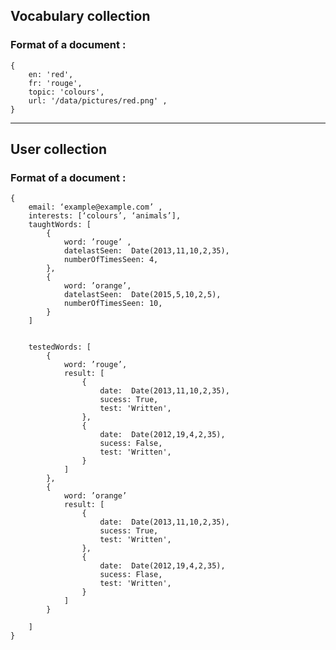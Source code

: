 ## Vocabulary collection 

### Format of a document :

	{
		en: 'red',
		fr: 'rouge',
		topic: 'colours',
		url: '/data/pictures/red.png' ,
	}


*  * * 

## User collection 

### Format of a document :

	{
		email: ‘example@example.com’ ,
		interests: [‘colours’, ‘animals’],
		taughtWords: [
			{
				word: ’rouge’ ,
				datelastSeen:  Date(2013,11,10,2,35),
				numberOfTimesSeen: 4,
			},
			{
				word: ’orange’,
				datelastSeen:  Date(2015,5,10,2,5),
				numberOfTimesSeen: 10,
			}
		]
	 

		testedWords: [
			{
				word: ’rouge’,
				result: [
					{
						date:  Date(2013,11,10,2,35),
						sucess: True,
						test: 'Written',
					},
					{
						date:  Date(2012,19,4,2,35),
						sucess: False,
						test: 'Written',
					}
				]
			},
			{
				word: ’orange’ 
				result: [
					{
						date:  Date(2013,11,10,2,35),
						sucess: True,
						test: 'Written',
					},
					{
						date:  Date(2012,19,4,2,35),
						sucess: Flase,
						test: 'Written',
					}
				]
			}

		]
	}
